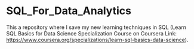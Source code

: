 # SQL_For_Data_Analytics
This a repository where I save my new learning techniques in SQL 
(Learn SQL Basics for Data Science Specialization Course on Coursera
Link: https://www.coursera.org/specializations/learn-sql-basics-data-science). 
